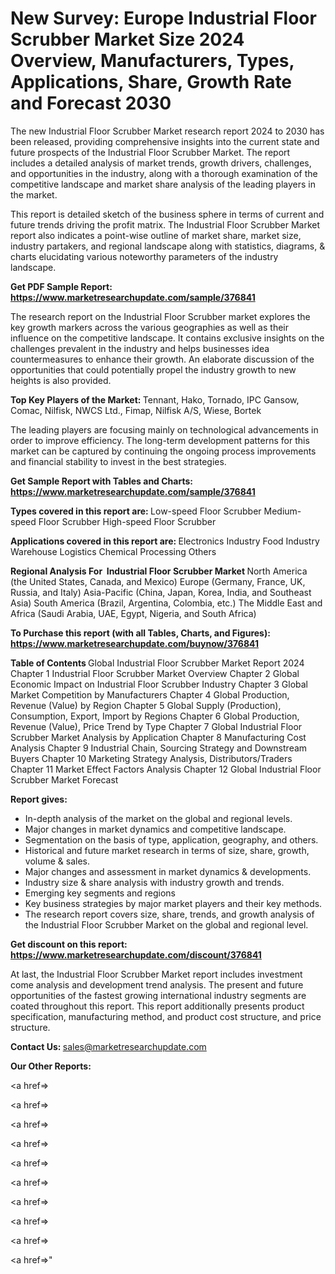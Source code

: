 # New Survey: Europe Industrial Floor Scrubber Market Size 2024 Overview, Manufacturers, Types, Applications, Share, Growth Rate and Forecast 2030

The new Industrial Floor Scrubber Market research report 2024 to 2030 has been released, providing comprehensive insights into the current state and future prospects of the Industrial Floor Scrubber Market. The report includes a detailed analysis of market trends, growth drivers, challenges, and opportunities in the industry, along with a thorough examination of the competitive landscape and market share analysis of the leading players in the market.

This report is detailed sketch of the business sphere in terms of current and future trends driving the profit matrix. The Industrial Floor Scrubber Market report also indicates a point-wise outline of market share, market size, industry partakers, and regional landscape along with statistics, diagrams, &amp; charts elucidating various noteworthy parameters of the industry landscape.

<strong><b>Get PDF Sample Report: <a href=https://www.marketresearchupdate.com/sample/376841>https://www.marketresearchupdate.com/sample/376841</a></b></strong>

The research report on the Industrial Floor Scrubber market explores the key growth markers across the various geographies as well as their influence on the competitive landscape. It contains exclusive insights on the challenges prevalent in the industry and helps businesses idea countermeasures to enhance their growth. An elaborate discussion of the opportunities that could potentially propel the industry growth to new heights is also provided.

<strong><b>Top Key Players of the Market:
</b></strong>Tennant, Hako, Tornado, IPC Gansow, Comac, Nilfisk, NWCS Ltd., Fimap, Nilfisk A/S, Wiese, Bortek<strong><b>
</b></strong>

The leading players are focusing mainly on technological advancements in order to improve efficiency. The long-term development patterns for this market can be captured by continuing the ongoing process improvements and financial stability to invest in the best strategies.

<strong><b>Get Sample Report with Tables and Charts: <a href=https://www.marketresearchupdate.com/sample/376841>https://www.marketresearchupdate.com/sample/376841</a></b></strong>

<strong><b>Types covered in this report are:
</b></strong>Low-speed Floor Scrubber
Medium-speed Floor Scrubber
High-speed Floor Scrubber<strong><b>
</b></strong>

<strong><b>Applications covered in this report are:
</b></strong>Electronics Industry
Food Industry
Warehouse Logistics
Chemical Processing
Others<strong><b>
</b></strong>

<strong><b>Regional Analysis For  Industrial Floor Scrubber Market</b></strong><strong><b>
</b></strong>North America (the United States, Canada, and Mexico)
Europe (Germany, France, UK, Russia, and Italy)
Asia-Pacific (China, Japan, Korea, India, and Southeast Asia)
South America (Brazil, Argentina, Colombia, etc.)
The Middle East and Africa (Saudi Arabia, UAE, Egypt, Nigeria, and South Africa)

<strong><b>To Purchase this report (with all Tables, Charts, and Figures): <a href=https://www.marketresearchupdate.com/buynow/376841>https://www.marketresearchupdate.com/buynow/376841</a></b></strong>

<strong><b>Table of Contents</b></strong><strong><b>
</b></strong>Global Industrial Floor Scrubber Market Report 2024
Chapter 1 Industrial Floor Scrubber Market Overview
Chapter 2 Global Economic Impact on Industrial Floor Scrubber Industry
Chapter 3 Global Market Competition by Manufacturers
Chapter 4 Global Production, Revenue (Value) by Region
Chapter 5 Global Supply (Production), Consumption, Export, Import by Regions
Chapter 6 Global Production, Revenue (Value), Price Trend by Type
Chapter 7 Global Industrial Floor Scrubber Market Analysis by Application
Chapter 8 Manufacturing Cost Analysis
Chapter 9 Industrial Chain, Sourcing Strategy and Downstream Buyers
Chapter 10 Marketing Strategy Analysis, Distributors/Traders
Chapter 11 Market Effect Factors Analysis
Chapter 12 Global Industrial Floor Scrubber Market Forecast

<strong><b>Report gives:</b></strong>

- In-depth analysis of the market on the global and regional levels.
- Major changes in market dynamics and competitive landscape.
- Segmentation on the basis of type, application, geography, and others.
- Historical and future market research in terms of size, share, growth, volume &amp; sales.
- Major changes and assessment in market dynamics &amp; developments.
- Industry size &amp; share analysis with industry growth and trends.
- Emerging key segments and regions
- Key business strategies by major market players and their key methods.
- The research report covers size, share, trends, and growth analysis of the Industrial Floor Scrubber Market on the global and regional level.

<strong><b>Get discount on this report: <a href=https://www.marketresearchupdate.com/discount/376841>https://www.marketresearchupdate.com/discount/376841</a></b></strong>

At last, the Industrial Floor Scrubber Market report includes investment come analysis and development trend analysis. The present and future opportunities of the fastest growing international industry segments are coated throughout this report. This report additionally presents product specification, manufacturing method, and product cost structure, and price structure.

<strong><b>Contact Us:
</b></strong>sales@marketresearchupdate.com

<strong>Our Other Reports:</strong>

<a href=></a>

<a href=></a>

<a href=></a>

<a href=></a>

<a href=></a>

<a href=></a>

<a href=></a>

<a href=></a>

<a href=></a>

<a href=></a>"
